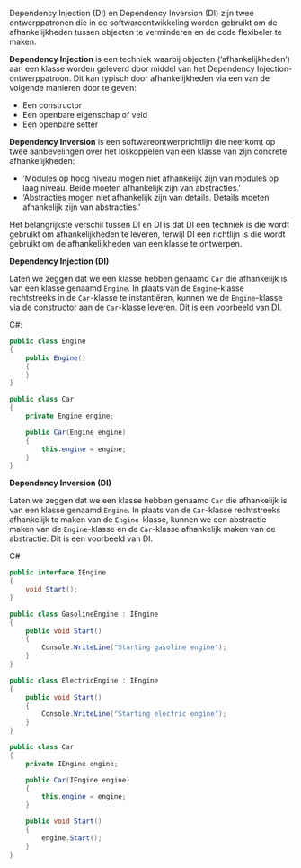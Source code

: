 Dependency Injection (DI) en Dependency Inversion (DI) zijn twee ontwerppatronen die in de softwareontwikkeling worden gebruikt om de afhankelijkheden tussen objecten te verminderen en de code flexibeler te maken.

**Dependency Injection** is een techniek waarbij objecten (‘afhankelijkheden’) aan een klasse worden geleverd door middel van het Dependency Injection-ontwerppatroon. Dit kan typisch door afhankelijkheden via een van de volgende manieren door te geven:

- Een constructor
- Een openbare eigenschap of veld
- Een openbare setter

**Dependency Inversion** is een softwareontwerprichtlijn die neerkomt op twee aanbevelingen over het loskoppelen van een klasse van zijn concrete afhankelijkheden:

- ‘Modules op hoog niveau mogen niet afhankelijk zijn van modules op laag niveau. Beide moeten afhankelijk zijn van abstracties.’
- ‘Abstracties mogen niet afhankelijk zijn van details. Details moeten afhankelijk zijn van abstracties.’

Het belangrijkste verschil tussen DI en DI is dat DI een techniek is die wordt gebruikt om afhankelijkheden te leveren, terwijl DI een richtlijn is die wordt gebruikt om de afhankelijkheden van een klasse te ontwerpen.

**Dependency Injection (DI)**

Laten we zeggen dat we een klasse hebben genaamd `Car` die afhankelijk is van een klasse genaamd `Engine`. In plaats van de `Engine`-klasse rechtstreeks in de `Car`-klasse te instantiëren, kunnen we de `Engine`-klasse via de constructor aan de `Car`-klasse leveren. Dit is een voorbeeld van DI.

C#:

```csharp
public class Engine
{
    public Engine()
    {
    }
}

public class Car
{
    private Engine engine;

    public Car(Engine engine)
    {
        this.engine = engine;
    }
}
```

**Dependency Inversion (DI)**

Laten we zeggen dat we een klasse hebben genaamd `Car` die afhankelijk is van een klasse genaamd `Engine`. In plaats van de `Car`-klasse rechtstreeks afhankelijk te maken van de `Engine`-klasse, kunnen we een abstractie maken van de `Engine`-klasse en de `Car`-klasse afhankelijk maken van de abstractie. Dit is een voorbeeld van DI.

C#

```csharp
public interface IEngine
{
    void Start();
}

public class GasolineEngine : IEngine
{
    public void Start()
    {
        Console.WriteLine("Starting gasoline engine");
    }
}

public class ElectricEngine : IEngine
{
    public void Start()
    {
        Console.WriteLine("Starting electric engine");
    }
}

public class Car
{
    private IEngine engine;

    public Car(IEngine engine)
    {
        this.engine = engine;
    }

    public void Start()
    {
        engine.Start();
    }
}
```
